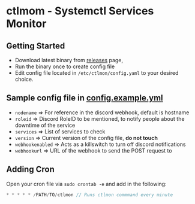 # ctlmom - Systemctl Services Monitor

## Getting Started

- Download latest binary from [releases](https://github.com/YajTPG/ctlmon/releases) page,  
- Run the binary once to create config file  
- Edit config file located in `/etc/ctlmon/config.yaml` to your desired choice.

## Sample config file in [config.example.yml](/config.example.yml)

- `nodename` => For reference in the discord webhook, default is hostname
- `roleid` => Discord RoleID to be mentioned, to notify people about the downtime of the service
- `services` => List of services to check
- `version` => Current version of the config file, __do not touch__
- `webhookenabled` => Acts as a killswitch to turn off discord notifications
- `webhookurl` => URL of the webhook to send the POST request to

## Adding Cron

Open your cron file via `sudo crontab -e` and add in the following:

```c
* * * * * /PATH/TO/ctlmon // Runs ctlmon commmand every minute
```
